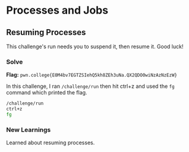 # Processes and Jobs

## Resuming Processes
This challenge's run needs you to suspend it, then resume it. Good luck!

### Solve
**Flag:** `pwn.college{E0M4bv7EGTZSIehQ5kh8ZEh3uNa.QX2QDO0wiNzAzNzEzW}`

In this challenge, I ran ```/challenge/run``` then hit ctrl+z and used the ```fg``` command which printed the flag.

```bash
/challenge/run
ctrl+z
fg
```

### New Learnings
Learned about resuming processes.
